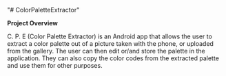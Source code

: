"# ColorPaletteExtractor" 

**Project Overview**

C. P. E (Color Palette Extractor) is an Android app that allows the user to extract a color palette out of a picture taken with the phone, or uploaded from the gallery. The user can then edit or/and store the palette in the application. They can also copy the color codes from the extracted palette and use them for other purposes.

